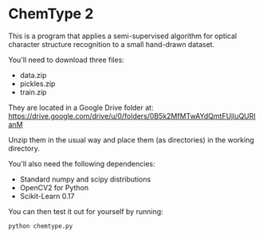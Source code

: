 # ChemType 2

This is a program that applies a semi-supervised algorithm for optical character structure recognition to a small hand-drawn dataset.

You'll need to download three files:
* data.zip
* pickles.zip
* train.zip

They are located in a Google Drive folder at: https://drive.google.com/drive/u/0/folders/0B5k2MfMTwAYdQmtFUjluQURIanM

Unzip them in the usual way and place them (as directories) in the working directory.

You'll also need the following dependencies:
* Standard numpy and scipy distributions
* OpenCV2 for Python
* Scikit-Learn 0.17

You can then test it out for yourself by running:

`python chemtype.py`